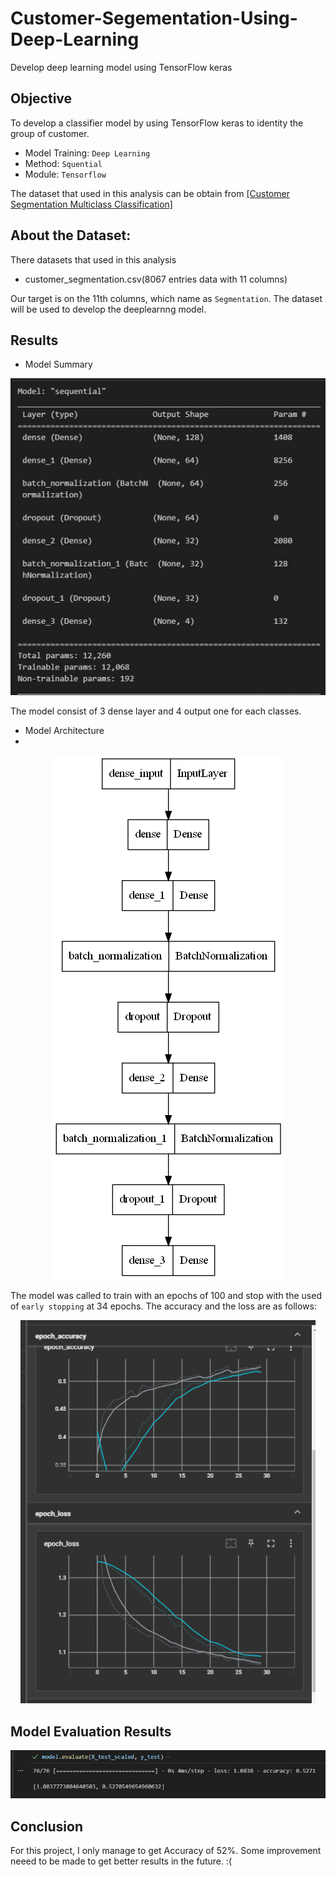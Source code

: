 # Customer-Segementation-Using-Deep-Learning
Develop deep learning model using TensorFlow keras

## Objective
To develop a classifier model by using TensorFlow keras to identity the group of customer.
- Model Training: `Deep Learning`
- Method: `Squential`
- Module: `Tensorflow`

The dataset that used in this analysis can be obtain from [[Customer Segmentation
Multiclass Classification]](https://data.mendeley.com/datasets/5y9wdsg2zt/2)

## About the Dataset:
There datasets that used in this analysis
- customer_segmentation.csv(8067 entries data with 11 columns)

Our target is on the 11th columns, which name as `Segmentation`. The dataset will be used to develop the deeplearnng model.

## Results
- Model Summary

<p align="center">
  <img src="images/model summary.jpg" alt="Model Summary">
</p>

The model consist of 3 dense layer and 4 output one for each classes.

- Model Architecture
- 
<p align="center">
  <img src="images/model.png" alt="Model">
</p>

The model was called to train with an epochs of 100 and stop with the used of `early stopping` at 34 epochs. The accuracy and the loss are as follows:

<p align="center">
  <img src="images/tensorboard.png" alt="TensorBoard">
</p>

## Model Evaluation Results
<p align="center">
  <img src="images/model evaluation.jpg" alt="TensorBoard">
</p>

## Conclusion
For this project, I only manage to get Accuracy of 52%. Some improvement neeed to be made to get better results in the future. :(



